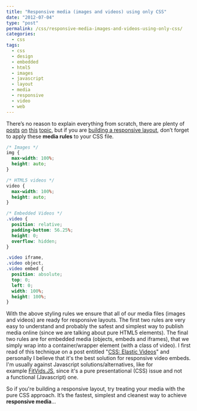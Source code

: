```yaml
---
title: "Responsive media (images and videos) using only CSS"
date: "2012-07-04"
type: "post"
permalink: /css/responsive-media-images-and-videos-using-only-css/
categories:
  - css
tags:
  - css
  - design
  - embedded
  - html5
  - images
  - javascript
  - layout
  - media
  - responsive
  - video
  - web
---
```


There&#8217;s no reason to explain everything from scratch, there are plenty of <a title="Responsive Images: How they Almost Worked and What We Need" href="http://www.alistapart.com/articles/responsive-images-how-they-almost-worked-and-what-we-need/" target="_blank">posts</a> <a title="Responsible responsive images" href="http://adactio.com/journal/4997/" target="_blank">on</a> <a title="Responsive Images: Experimenting with Context-Aware Image Sizing" href="http://filamentgroup.com/lab/responsive_images_experimenting_with_context_aware_image_sizing/" target="_blank">this</a> <a title="RESPONSIVE IMAGES" href="http://unstoppablerobotninja.com/entry/responsive-images/" target="_blank">topic</a>, but if you are <a title="Responsive Web Design" href="http://www.alistapart.com/articles/responsive-web-design/" target="_blank">building a responsive layout</a>, don’t forget to apply these **media rules** to your CSS file.

```css
/* Images */
img {
  max-width: 100%;
  height: auto;
}

/* HTML5 videos */
video {
  max-width: 100%;
  height: auto;
}

/* Embedded Videos */
.video {
  position: relative;
  padding-bottom: 56.25%;
  height: 0;
  overflow: hidden;
}

.video iframe,
.video object,
.video embed {
  position: absolute;
  top: 0;
  left: 0;
  width: 100%;
  height: 100%;
}
```

With the above styling rules we ensure that all of our media files (images and videos) are ready for responsive layouts. The first two rules are very easy to understand and probably the safest and simplest way to publish media online (since we are talking about pure HTML5 elements). The final two rules are for embedded media (objects, embeds and iframes), that we simply wrap into a container/wrapper element (with a class of video). I first read of this technique on a post entitled "[CSS: Elastic Videos](http://webdesignerwall.com/tutorials/css-elastic-videos "CSS: Elastic Videos")" and personally I believe that it's the best solution for responsive video embeds. I'm usually against Javascript solutions/alternatives, like for example [FitVids.JS](http://fitvidsjs.com "FitVids.JS"), since it's a pure presentational (CSS) issue and not a functional (Javascript) one.

So if you're building a responsive layout, try treating your media with the pure CSS approach. It’s the fastest, simplest and cleanest way to achieve **responsive media**...
